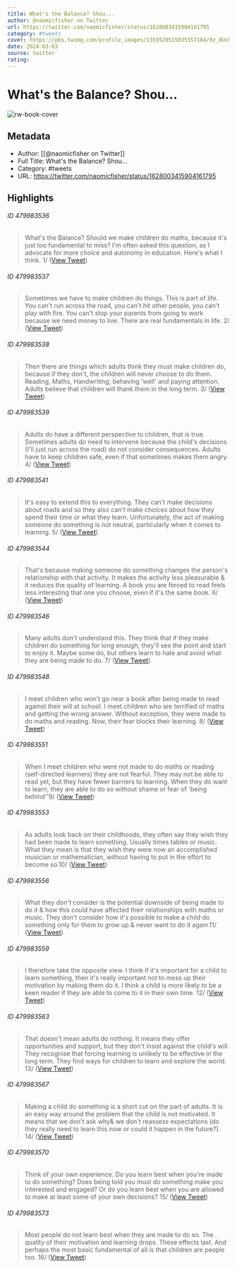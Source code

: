 ```yaml
---
title: What's the Balance? Shou...
author: @naomicfisher on Twitter
url: https://twitter.com/naomicfisher/status/1628003415904161795
category: #tweets
cover: https://pbs.twimg.com/profile_images/1359529515035357184/8z_8Uo5R.jpg
date: 2024-03-03
source: twitter
rating:
---
```

# What's the Balance? Shou...

![rw-book-cover](https://pbs.twimg.com/profile_images/1359529515035357184/8z_8Uo5R.jpg)

## Metadata
- Author: [[@naomicfisher on Twitter]]
- Full Title: What's the Balance? Shou...
- Category: #tweets
- URL: https://twitter.com/naomicfisher/status/1628003415904161795

## Highlights
###### ID 479983536
> What's the Balance? Should we make children do maths, because it's just too fundamental to miss? I'm often asked this question, as I advocate for more choice and autonomy in education. Here's what I think. 1/ ([View Tweet](https://twitter.com/naomicfisher/status/1628003415904161795))
    
###### ID 479983537
> Sometimes we have to make children do things. This is part of life. You can't run across the road, you can't hit other people, you can't play with fire. You can't stop your parents from going to work because we need money to live. There are real fundamentals in life. 2/ ([View Tweet](https://twitter.com/naomicfisher/status/1628003418437562368))
    
###### ID 479983538
> Then there are things which adults think they must make children do, because if they don't, the children will never choose to do them. Reading, Maths, Handwriting, behaving 'well' and paying attention. Adults believe that children will thank them in the long term. 3/ ([View Tweet](https://twitter.com/naomicfisher/status/1628003421054722048))
    
###### ID 479983539
> Adults do have a different perspective to children, that is true. Sometimes adults do need to intervene because the child's decisions (I'll just run across the road) do not consider consequences. Adults have to keep children safe, even if that sometimes makes them angry. 4/ ([View Tweet](https://twitter.com/naomicfisher/status/1628003423143567363))
    
###### ID 479983541
> It's easy to extend this to everything. They can't make decisions about roads and so they also can't make choices about how they spend their time or what they learn. Unfortunately, the act of making someone do something is not neutral, particularly when it comes to learning. 5/ ([View Tweet](https://twitter.com/naomicfisher/status/1628003425760821251))
    
###### ID 479983544
> That's because making someone do something changes the person's relationship with that activity. It makes the activity less pleasurable & it reduces the quality of learning. A book you are forced to read feels less interesting that one you choose, even if it's the same book. 6/ ([View Tweet](https://twitter.com/naomicfisher/status/1628003427937619969))
    
###### ID 479983546
> Many adults don't understand this. They think that if they make children do something for long enough, they'll see the point and start to enjoy it. Maybe some do, but others learn to hate and avoid what they are being made to do. 7/ ([View Tweet](https://twitter.com/naomicfisher/status/1628003430483591169))
    
###### ID 479983548
> I meet children who won't go near a book after being made to read against their will at school. I meet children who are terrified of maths and getting the wrong answer. Without exception, they were made to do maths and reading. Now, their fear blocks their learning. 8/ ([View Tweet](https://twitter.com/naomicfisher/status/1628003432647761923))
    
###### ID 479983551
> When I meet children who were not made to do maths or reading (self-directed learners) they are not fearful. They may not be able to read yet, but they have fewer barriers to learning. When they do want to learn, they are able to do so without shame or fear of 'being behind''9/ ([View Tweet](https://twitter.com/naomicfisher/status/1628003434606600193))
    
###### ID 479983553
> As adults look back on their childhoods, they often say they wish they had been made to learn something. Usually times tables or music. What they mean is that they wish they were now an accomplished musician or mathematician, without having to put in the effort to become so.10/ ([View Tweet](https://twitter.com/naomicfisher/status/1628003436942839809))
    
###### ID 479983556
> What they don't consider is the potential downside of being made to do it & how this could have affected their relationships with maths or music. They don't consider how it's possible to make a child do something only for them to grow up & never want to do it again.11/ ([View Tweet](https://twitter.com/naomicfisher/status/1628003439174209542))
    
###### ID 479983559
> I therefore take the opposite view. I think if it's important for a child to learn something, then it's really important not to mess up their motivation by making them do it. I think a child is more likely to be a keen reader if they are able to come to it in their own time. 12/ ([View Tweet](https://twitter.com/naomicfisher/status/1628003441661431809))
    
###### ID 479983563
> That doesn't mean adults do nothing. It means they offer opportunities and support, but they don't insist against the child's will. They recognise that forcing learning is unlikely to be effective in the long term. They find ways for children to learn and explore the world. 13/ ([View Tweet](https://twitter.com/naomicfisher/status/1628003445985640450))
    
###### ID 479983567
> Making a child do something is a short cut on the part of adults. It is an easy way around the problem that the child is not motivated. It means that we don't ask why& we don't reassess expectations (do they really need to learn this now or could it happen in the future?). 14/ ([View Tweet](https://twitter.com/naomicfisher/status/1628003448539996162))
    
###### ID 479983570
> Think of your own experience. Do you learn best when you're made to do something? Does being told you must do something make you interested and engaged? Or do you learn best when you are allowed to make at least some of your own decisions? 15/ ([View Tweet](https://twitter.com/naomicfisher/status/1628003450700062720))
    
###### ID 479983573
> Most people do not learn best when they are made to do so. The quality of their motivation and learning drops. These effects last. And perhaps the most basic fundamental of all is that children are people too. 16/ ([View Tweet](https://twitter.com/naomicfisher/status/1628003452784676864))
    
